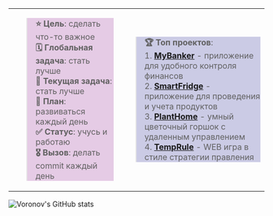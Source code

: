 <table>
    <tr>
        <td>
            <blockquote style="background-color: rgba(128, 0, 128, 0.2)">
                <strong>⭐ Цель</strong>: сделать что-то важное<br>
                <strong>🗓️ Глобальная задача</strong>: стать лучше<br>
                <strong>📃 Текущая задача</strong>: стать лучше<br>
                <strong>📝 План</strong>: развиваться каждый день<br>
                <strong>✅ Статус</strong>: учусь и работаю<br>
                <strong>🎖️ Вызов</strong>: делать commit каждый день
            </blockquote>
        </td>
        <td>
            <blockquote style="background-color: rgba(0, 0, 128, 0.2)">
                <strong>🏆 Топ проектов</strong>:<br>
                1. <strong><a href="https://github.com/voronov-nikita/MyBanker">MyBanker</a></strong> - приложение для удобного контроля финансов<br>
                2. <strong><a href="https://github.com/voronov-nikita/SmartFridge">SmartFridge</a></strong> - приложение для проведения и учета продуктов<br>
                3. <strong><a href="https://github.com/voronov-nikita/PlantHome">PlantHome</a></strong> - умный цветочный горшок с удаленным управлением<br>
                4. <strong><a href="https://github.com/voronov-nikita/TempRule">TempRule</a></strong> - WEB игра в стиле стратегии правления
            </blockquote>
        </td>
    </tr>
</table>

![Voronov's GitHub stats](https://github-readme-stats.vercel.app/api?username=voronov-nikita&theme=calm_pink&show_icons=true)
